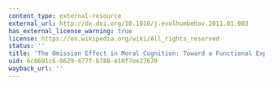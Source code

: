 ```yaml
---
content_type: external-resource
external_url: http://dx.doi.org/10.1016/j.evolhumbehav.2011.01.003
has_external_license_warning: true
license: https://en.wikipedia.org/wiki/All_rights_reserved
status: ''
title: 'The Omission Effect in Moral Cognition: Toward a Functional Explanation'
uid: 6c8691c6-9629-477f-b788-e10f7ee27670
wayback_url: ''
---
```

